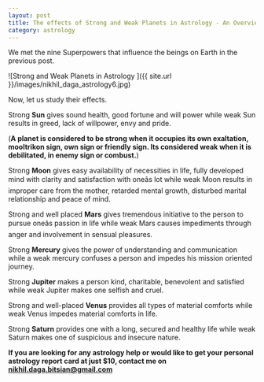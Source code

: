 ```yaml
---
layout: post
title: The effects of Strong and Weak Planets in Astrology - An Overview
category: astrology
---
```


We met the nine Superpowers that influence the beings on Earth in the previous post.

![Strong and Weak Planets in Astrology ]({{ site.url }}/images/nikhil_daga_astrology6.jpg)

Now, let us study their effects.

Strong **Sun** gives sound health, good fortune and will power while weak Sun results in greed, lack of willpower, envy and pride.

(**A planet is considered to be strong when it occupies its own exaltation, mooltrikon sign, own sign or friendly sign. Its considered weak when it is debilitated, in enemy sign or combust.**)

Strong **Moon** gives easy availability of necessities in life, fully developed mind with clarity and satisfaction with oneâs lot while weak Moon results in improper care from the mother, retarded mental growth, disturbed marital relationship and peace of mind.

Strong and well placed **Mars** gives tremendous initiative to the person to pursue oneâs passion in life while weak Mars causes impediments through anger and involvement in sensual pleasures.

Strong **Mercury** gives the power of understanding and communication while a weak mercury confuses a person and impedes his mission oriented journey.

Strong **Jupiter** makes a person kind, charitable, benevolent and satisfied while weak Jupiter makes one selfish and cruel.

Strong and well-placed **Venus** provides all types of material comforts while weak Venus impedes material comforts in life.

Strong **Saturn** provides one with a long, secured and healthy life while weak Saturn makes one of suspicious and insecure nature.


**If you are looking for any astrology help or would like to get your personal astrology report card at just $10, contact me on <nikhil.daga.bitsian@gmail.com>**
